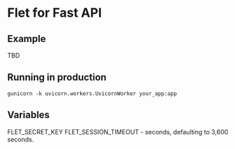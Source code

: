 # Flet for Fast API

## Example

TBD

## Running in production

```
gunicorn -k uvicorn.workers.UvicornWorker your_app:app
```

## Variables

FLET_SECRET_KEY
FLET_SESSION_TIMEOUT - seconds, defaulting to 3,600 seconds.